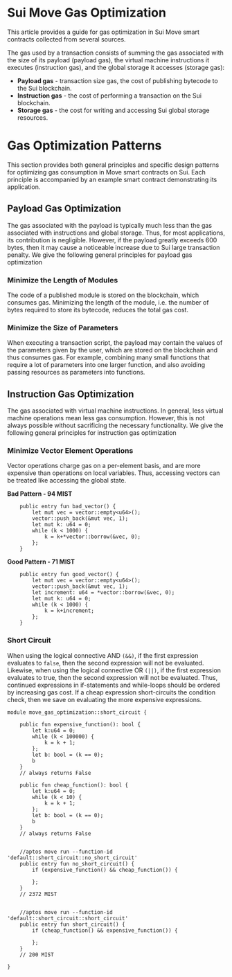 # Sui Move Gas Optimization

This article provides a guide for gas optimization in Sui Move smart contracts collected from several sources.

The gas used by a transaction consists of summing the gas associated with the size of its payload (payload gas), the virtual machine instructions it executes (instruction gas), and the global storage it accesses (storage gas):

- **Payload gas** - transaction size gas, the cost of publishing bytecode to the Sui blockchain.
- **Instruction gas** - the cost of performing a transaction on the Sui blockchain.
- **Storage gas** - the cost for writing and accessing Sui global storage resources.

 # Gas Optimization Patterns

This section provides both general principles and specific design patterns for optimizing gas consumption in Move smart contracts on Sui. Each principle is accompanied by an example smart contract demonstrating its application.

## Payload Gas Optimization

The gas associated with the payload is typically much less than the gas associated with instructions and global storage. Thus, for most applications, its contribution is negligible. However, if the payload greatly exceeds 600 bytes, then it may cause a noticeable increase due to Sui large transaction penalty. We give the following general principles for payload
gas optimization

### Minimize the Length of Modules 
The code of a published module is stored on the blockchain, which consumes gas. Minimizing the length of the module, i.e. the number of bytes required to store its bytecode, reduces the total gas cost.

### Minimize the Size of Parameters 
When executing a transaction script, the payload may contain the values of the parameters given by the user, which are stored on the blockchain and thus consumes gas. For example, combining many small functions that require a lot of parameters into one larger function, and also avoiding passing resources as parameters into functions.

## Instruction Gas Optimization

The gas associated with virtual machine instructions. In general, less virtual machine operations mean less gas consumption. However, this is not always possible without sacrificing the
necessary functionality. We give the following general principles for instruction gas optimization

### Minimize Vector Element Operations

Vector operations charge gas on a per-element basis, and are more expensive than operations on local variables. Thus, accessing vectors can be treated like accessing the global state.


**Bad Pattern - 94 MIST** 
```
    public entry fun bad_vector() {
        let mut vec = vector::empty<u64>();
        vector::push_back(&mut vec, 1);
        let mut k: u64 = 0;
        while (k < 1000) {
            k = k+*vector::borrow(&vec, 0);
        };
    }
```

**Good Pattern - 71 MIST**
```
    public entry fun good_vector() {
        let mut vec = vector::empty<u64>();
        vector::push_back(&mut vec, 1);
        let increment: u64 = *vector::borrow(&vec, 0);
        let mut k: u64 = 0;
        while (k < 1000) {
            k = k+increment;
        };
    }
```

###  Short Circuit

When using the logical connective AND `(&&)`, if the first expression evaluates to `false`, then the second expression will not be evaluated. Likewise, when using the logical connective OR `(||)`, if the first expression evaluates to true, then the second expression will not be evaluated. Thus, continued expressions in if-statements and while-loops should be ordered by increasing gas cost. If a cheap expression short-circuits the condition check, then we save on evaluating the more expensive expressions.

```
module move_gas_optimization::short_circuit {

    public fun expensive_function(): bool {
        let k:u64 = 0;
        while (k < 100000) {
            k = k + 1;
        };
        let b: bool = (k == 0);
        b
    }
    // always returns False

    public fun cheap_function(): bool {
        let k:u64 = 0;
        while (k < 10) {
            k = k + 1;
        };
        let b: bool = (k == 0);
        b
    }
    // always returns False


    //aptos move run --function-id 'default::short_circuit::no_short_circuit'
    public entry fun no_short_circuit() {
        if (expensive_function() && cheap_function()) {

        };
    }
    // 2372 MIST


    //aptos move run --function-id 'default::short_circuit::short_circuit'
    public entry fun short_circuit() {
        if (cheap_function() && expensive_function()) {

        };
    }
    // 200 MIST

}
```

